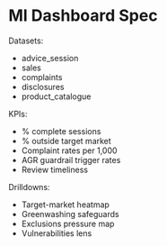 # MI Dashboard Spec

Datasets:
- advice_session
- sales
- complaints
- disclosures
- product_catalogue

KPIs:
- % complete sessions
- % outside target market
- Complaint rates per 1,000
- AGR guardrail trigger rates
- Review timeliness

Drilldowns:
- Target-market heatmap
- Greenwashing safeguards
- Exclusions pressure map
- Vulnerabilities lens
